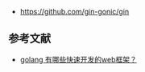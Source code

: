 - https://github.com/gin-gonic/gin

## 参考文献

- [golang 有哪些快速开发的web框架？](https://zhuanlan.zhihu.com/p/512269988)
